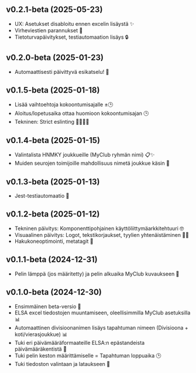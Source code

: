 <!--
# Changelog

This changelog is printed on the application at /changelog
-->

## v0.2.1-beta (2025-05-23)

- UX: Asetukset disabloitu ennen excelin lisäystä ✨
- Virheviestien parannukset 🐞
- Tietoturvapäivitykset, testiautomaation lisäys 🔒

## v0.2.0-beta (2025-01-23)

- Automaattisesti päivittyvä esikatselu! 🎉

## v0.1.5-beta (2025-01-18)

- Lisää vaihtoehtoja kokoontumisajalle ±🕒
- Aloitus/lopetusaika ottaa huomioon kokoontumisajan 🕒
- Tekninen: Strict eslinting 👮‍♂️💅🏻

## v0.1.4-beta (2025-01-15)

- Valintalista HNMKY joukkueille (MyClub ryhmän nimi) 📋✨
- Muiden seurojen toimijoille mahdollisuus nimetä joukkue käsin 🤝

## v0.1.3-beta (2025-01-13)

- Jest-testiautomaatio 🤖

## v0.1.2-beta (2025-01-12)

- Tekninen päivitys: Komponenttipohjainen käyttöliittymäarkkitehtuuri 🤓
- Visuaalinen päivitys: Logot, tekstikorjaukset, tyylien yhtenäistäminen 💅🏻
- Hakukoneoptimointi, metatagit 🔎

## v0.1.1-beta (2024-12-31)

- Pelin lämppä (jos määritetty) ja pelin alkuaika MyClub kuvaukseen 📅

## v0.1.0-beta (2024-12-30)

- Ensimmäinen beta-versio 🎉
- ELSA excel tiedostojen muuntamiseen, oleellisimmilla MyClub asetuksilla 📊
- Automaattinen divisioonanimen lisäys tapahtuman nimeen (Divisioona + koti/vierasjoukkue) 📊
- Tuki eri päivämääräformaateille ELSA:n epästandeista päivämääräkentistä 📅
- Tuki pelin keston määrittämiselle = Tapahtuman loppuaika 🕒
- Tuki tiedoston valintaan ja lataukseen 📂
